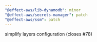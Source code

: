 ```yaml
---
"@effect-aws/lib-dynamodb": minor
"@effect-aws/secrets-manager": patch
"@effect-aws/ssm": patch
---
```


simplify layers configuration (closes #78)
